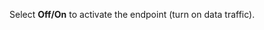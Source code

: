 <!-- markdownlint-disable-file MD041 -->
Select **Off/On** to activate the endpoint (turn on data traffic).
